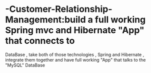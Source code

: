 # -Customer-Relationship-Management:build a full working Spring mvc and Hibernate "App" that connects to 
DataBase , take both of those technologies , Spring and Hibernate , integrate them together and have full 
working "App" that talks to the "MySQL" DataBase
